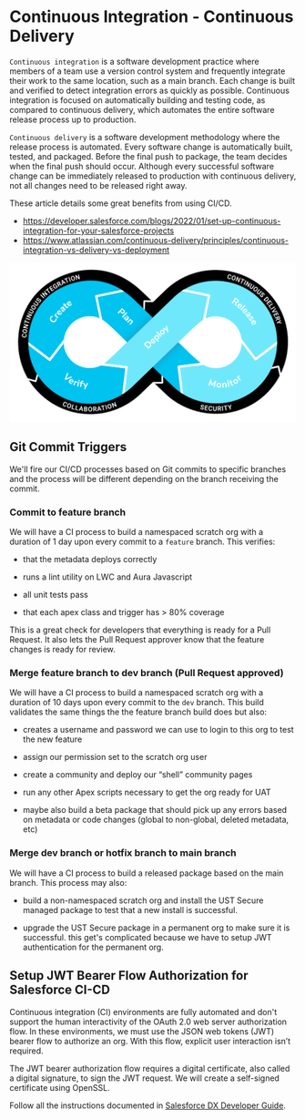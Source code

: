 # Continuous Integration - Continuous Delivery

`Continuous integration` is a software development practice where members of a team use a version control system and frequently integrate their work to the same location, such as a main branch. Each change is built and verified to detect integration errors as quickly as possible. Continuous integration is focused on automatically building and testing code, as compared to continuous delivery, which automates the entire software release process up to production.

`Continuous delivery` is a software development methodology where the release process is automated. Every software change is automatically built, tested, and packaged. Before the final push to package, the team decides when the final push should occur. Although every successful software change can be immediately released to production with continuous delivery, not all changes need to be released right away.

These article details some great benefits from using CI/CD.

- https://developer.salesforce.com/blogs/2022/01/set-up-continuous-integration-for-your-salesforce-projects
- https://www.atlassian.com/continuous-delivery/principles/continuous-integration-vs-delivery-vs-deployment

![CI-CD.png](images/CI-CD.png)

## Git Commit Triggers

We'll fire our CI/CD processes based on Git commits to specific branches and the process will be different depending on the branch receiving the commit.

### Commit to feature branch

We will have a CI process to build a namespaced scratch org with a duration of 1 day upon every commit to a `feature` branch. This verifies:

- that the metadata deploys correctly

- runs a lint utility on LWC and Aura Javascript

- all unit tests pass

- that each apex class and trigger has > 80% coverage

This is a great check for developers that everything is ready for a Pull Request. It also lets the Pull Request approver know that the feature changes is ready for review.

### Merge feature branch to dev branch (Pull Request approved)

We will have a CI process to build a namespaced scratch org with a duration of 10 days upon every commit to the `dev` branch. This build validates the same things the the feature branch build does but also:

- creates a username and password we can use to login to this org to test the new feature

- assign our permission set to the scratch org user

- create a community and deploy our “shell” community pages

- run any other Apex scripts necessary to get the org ready for UAT

- maybe also build a beta package that should pick up any errors based on metadata or code changes (global to non-global, deleted metadata, etc)

### Merge dev branch or hotfix branch to main branch

We will have a CI process to build a released package based on the main branch. This process may also:

- build a non-namespaced scratch org and install the UST Secure managed package to test that a new install is successful.

- upgrade the UST Secure package in a permanent org to make sure it is successful. this get's complicated because we have to setup JWT authentication for the permanent org.

## Setup JWT Bearer Flow Authorization for Salesforce CI-CD

Continuous integration (CI) environments are fully automated and don't support the human interactivity of the OAuth 2.0 web server authorization flow. In these environments, we must use the JSON web tokens (JWT) bearer flow to authorize an org. With this flow, explicit user interaction isn’t required.

The JWT bearer authorization flow requires a digital certificate, also called a digital signature, to sign the JWT request. We will create a self-signed certificate using OpenSSL.

Follow all the instructions documented in [Salesforce DX Developer Guide](https://developer.salesforce.com/docs/atlas.en-us.sfdx_dev.meta/sfdx_dev/sfdx_dev_auth_jwt_flow.htm#sfdx_dev_auth_jwt_flow).
